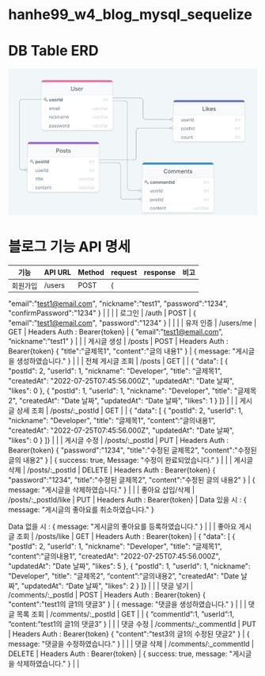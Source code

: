 # hanhe99_w4_blog_mysql_sequelize

# **DB Table ERD**

![Untitled](hanhe99_w4_blog_mysql_sequelize%2093144ca307094af2807021b3ea1b81d9/Untitled.png)

# 블로그 기능 API 명세

| 기능 | API URL | Method | request | response | 비고 |
| --- | --- | --- | --- | --- | --- |
| 회원가입 | /users | POST | {
"email":"test1@email.com",
"nickname":"test1",
"password":"1234",
"confirmPassword":"1234"
} |  |  |
| 로그인 | /auth | POST | {
"email":"test1@email.com",
"password":"1234"
} |  |  |
| 유저 인증 | /users/me | GET | Headers Auth : Bearer{token} | {
”email”:”test1@email.com”,
”nickname”:”test1”
} |  |
| 게시글 생성 | /posts | POST | Headers Auth : Bearer{token}
{
"title":"글제목1",
"content":"글의 내용1"
} | { 
message: "게시글을 생성하였습니다." 
} |  |
| 전체 게시글 조회 | /posts | GET |  | { "data": [ 
  { 
    "postId": 2, 
    "userId": 1, 
    "nickname": "Developer", 
    "title": “글제목1",     
    "createdAt": "2022-07-25T07:45:56.000Z", 
    "updatedAt": "Date 날짜", 
    "likes": 0 
  }, 
  { 
    "postId": 1, 
    "userId": 1, 
    "nickname": "Developer", 
    "title": "글제목2", 
    "createdAt": "Date 날짜", 
    "updatedAt": “Date 날짜", 
    "likes": 1 
  } 
]} |  |
| 게시글 상세 조회 | /posts/:_postId | GET |  | { "data": [
  {
    "postId": 2,
    "userId": 1,
    "nickname": "Developer",
    "title": “글제목1",
    “content”:”글의내용1”,
    "createdAt": "2022-07-25T07:45:56.000Z",
    "updatedAt": "Date 날짜",
    "likes": 0
  }
]} |  |
| 게시글 수정 | /posts/:_postId | PUT | Headers Auth : Bearer{token}
{
"password":"1234",
"title":"수정된 글제목2",
"content":"수정된 글의 내용2"
} | {
success: true, 
Message: "수정이 완료되었습니다.”
} |  |
| 게시글 삭제 | /posts/:_postId | DELETE | Headers Auth : Bearer{token}
{
"password":"1234",
"title":"수정된 글제목2",
"content":"수정된 글의 내용2"
} | { 
message: "게시글을 삭제하였습니다." 
} |  |
| 좋아요 삽입/삭제 | /posts/:_postId/like | PUT | Headers Auth : Bearer{token} | Data 있을 시 :
{ message: "게시글의 좋아요를 취소하였습니다." }

Data 없을 시 : 
{ message: "게시글의 좋아요를 등록하였습니다." } |  |
| 좋아요 게시글 조회 | /posts/like | GET | Headers Auth : Bearer{token} | { "data": [ 
  { 
    "postId": 2, 
    "userId": 1, 
    "nickname": "Developer", 
    "title": “글제목1",   
    “content”:”글의내용1”,
    "createdAt": "2022-07-25T07:45:56.000Z", 
    "updatedAt": "Date 날짜", 
    "likes": 5 
  }, 
  { 
    "postId": 1, 
    "userId": 1, 
    "nickname": "Developer", 
    "title": "글제목2", 
    “content”:”글의내용2”,
    "createdAt": "Date 날짜", 
    "updatedAt": “Date 날짜", 
    "likes": 2
  } 
]} |  |
| 댓글 넣기 | /comments/:_postId | POST | Headers Auth : Bearer{token}
{
"content":"test1의 글1의 댓글3"
} | { 
message: "댓글을 생성하였습니다."
} |  |
| 댓글 목록 조회 | /comments/:_postId | GET |  | {
”commentId”:1,
”userId”:1,
”content:”test1의 글1의 댓글3”
} |  |
| 댓글 수정 | /comments/:_commentId | PUT | Headers Auth : Bearer{token}
{
"content":"test3의 글1의 수정된 댓글2"
} | { 
message: "댓글을 수정하였습니다." 
} |  |
| 댓글 삭제 | /comments/:_commentId | DELETE | Headers Auth : Bearer{token} | { 
success: true, 
message: "게시글을 삭제하였습니다." 
} |  |
